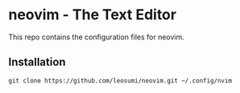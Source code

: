 # neovim - The Text Editor

This repo contains the configuration files for neovim.

## Installation

```
git clone https://github.com/leosumi/neovim.git ~/.config/nvim
```
